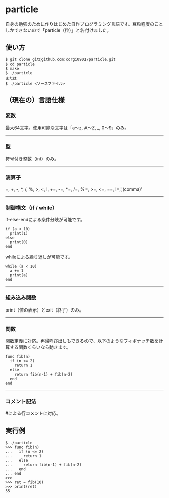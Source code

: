 # particle
自身の勉強のために作りはじめた自作プログラミング言語です。豆粒程度のことしかできないので「particle（粒）」と名付けました。

## 使い方
```
$ git clone git@github.com:corgi0901/particle.git
$ cd particle
$ make
$ ./particle
または
$ ./particle <ソースファイル>
```

## （現在の）言語仕様
### 変数
最大64文字。使用可能な文字は「a〜z, A〜Z, _, 0〜9」のみ。

---
### 型
符号付き整数（int）のみ。

---
### 演算子
=, +, -, *, /, %, >, <, !, +=, -=, *=, /=, %=, >=, <=, ==, !=,',(comma)'

---
### 制御構文（if / while）
if-else-endによる条件分岐が可能です。
```
if (a < 10)
  print(1)
else
  print(0)
end
```

whileによる繰り返しが可能です。
```
while (a < 10)
  a += 1
  print(a)
end
```
---
### 組み込み関数
print（値の表示）とexit（終了）のみ。

---
### 関数
関数定義に対応。再帰呼び出しもできるので、以下のようなフィボナッチ数を計算する関数くらいなら動きます。
```
func fib(n)
  if (n <= 2)
    return 1
  else
    return fib(n-1) + fib(n-2)
  end
end
```

---
### コメント記法
#による行コメントに対応。

## 実行例
```
$ ./particle
>>> func fib(n)
...   if (n <= 2)
...     return 1
...   else
...     return fib(n-1) + fib(n-2)
...   end
... end
>>>
>>> ret = fib(10)
>>> print(ret)
55
```
